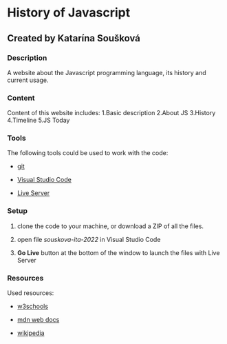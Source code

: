 # History of Javascript

## Created by Katarína Soušková

### Description

A website about the Javascript programming language, its history and current usage.

### Content

Content of this website includes:
1.Basic description
2.About JS
3.History
4.Timeline
5.JS Today

### Tools

The following tools could be used to work with the code:

- [git](https://git-scm.com/downloads)

- [Visual Studio Code](https://code.visualstudio.com/)

- [Live Server](https://marketplace.visualstudio.com/items?itemName=ritwickdey.LiveServer)

### Setup

1. clone the code to your machine, or download a ZIP of all the files.

2. open file _souskova-ita-2022_ in Visual Studio Code

3. **Go Live** button at the bottom of the window to launch the files with Live Server

### Resources

Used resources:

- [w3schools](https://www.w3schools.com/js/js_history.asp)

- [mdn web docs](https://developer.mozilla.org/en-US/docs/Web/JavaScript)

- [wikipedia](https://cs.wikipedia.org/wiki/JavaScript)
